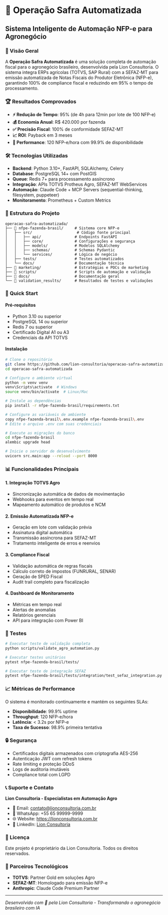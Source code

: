 # 🌾 Operação Safra Automatizada

## Sistema Inteligente de Automação NFP-e para Agronegócio

### 🎯 Visão Geral

A **Operação Safra Automatizada** é uma solução completa de automação fiscal para o agronegócio brasileiro, desenvolvida pela Lion Consultoria. O sistema integra ERPs agrícolas (TOTVS, SAP Rural) com a SEFAZ-MT para emissão automatizada de Notas Fiscais do Produtor Eletrônica (NFP-e), garantindo 100% de compliance fiscal e reduzindo em 95% o tempo de processamento.

### 🏆 Resultados Comprovados

- **⚡ Redução de Tempo**: 95% (de 4h para 12min por lote de 100 NFP-e)
- **💰 Economia Anual**: R$ 420.000 por fazenda
- **✅ Precisão Fiscal**: 100% de conformidade SEFAZ-MT
- **📈 ROI**: Payback em 3 meses
- **🚀 Performance**: 120 NFP-e/hora com 99.9% de disponibilidade

### 🛠️ Tecnologias Utilizadas

- **Backend**: Python 3.10+, FastAPI, SQLAlchemy, Celery
- **Database**: PostgreSQL 14+ com PostGIS
- **Queue**: Redis 7+ para processamento assíncrono
- **Integração**: APIs TOTVS Protheus Agro, SEFAZ-MT WebServices
- **Automação**: Claude Code + MCP Servers (sequential-thinking, filesystem, puppeteer)
- **Monitoramento**: Prometheus + Custom Metrics

### 📁 Estrutura do Projeto

```
operacao-safra-automatizada/
├── 📂 nfpe-fazenda-brasil/     # Sistema core NFP-e
│   ├── src/                    # Código fonte principal
│   │   ├── api/               # Endpoints FastAPI
│   │   ├── core/              # Configurações e segurança
│   │   ├── models/            # Modelos SQLAlchemy
│   │   ├── schemas/           # Schemas Pydantic
│   │   └── services/          # Lógica de negócio
│   ├── tests/                 # Testes automatizados
│   └── docs/                  # Documentação técnica
├── 📂 marketing/               # Estratégias e POCs de marketing
├── 📂 scripts/                 # Scripts de automação e validação
├── 📂 docs/                    # Documentação geral
└── 📂 validation_results/      # Resultados de testes e validações
```

### 🚀 Quick Start

#### Pré-requisitos

- Python 3.10 ou superior
- PostgreSQL 14 ou superior
- Redis 7 ou superior
- Certificado Digital A1 ou A3
- Credenciais da API TOTVS

#### Instalação

```bash
# Clone o repositório
git clone https://github.com/lion-consultoria/operacao-safra-automatizada.git
cd operacao-safra-automatizada

# Configure o ambiente virtual
python -m venv venv
venv\Scripts\activate  # Windows
source venv/bin/activate  # Linux/Mac

# Instale as dependências
pip install -r nfpe-fazenda-brasil/requirements.txt

# Configure as variáveis de ambiente
copy nfpe-fazenda-brasil\.env.example nfpe-fazenda-brasil\.env
# Edite o arquivo .env com suas credenciais

# Execute as migrações do banco
cd nfpe-fazenda-brasil
alembic upgrade head

# Inicie o servidor de desenvolvimento
uvicorn src.main:app --reload --port 8000
```

### 📊 Funcionalidades Principais

#### 1. **Integração TOTVS Agro**
- Sincronização automática de dados de movimentação
- Webhooks para eventos em tempo real
- Mapeamento automático de produtos e NCM

#### 2. **Emissão Automatizada NFP-e**
- Geração em lote com validação prévia
- Assinatura digital automática
- Transmissão assíncrona para SEFAZ-MT
- Tratamento inteligente de erros e reenvios

#### 3. **Compliance Fiscal**
- Validação automática de regras fiscais
- Cálculo correto de impostos (FUNRURAL, SENAR)
- Geração de SPED Fiscal
- Audit trail completo para fiscalização

#### 4. **Dashboard de Monitoramento**
- Métricas em tempo real
- Alertas de anomalias
- Relatórios gerenciais
- API para integração com Power BI

### 🧪 Testes

```bash
# Executar teste de validação completa
python scripts/validate_agro_automation.py

# Executar testes unitários
pytest nfpe-fazenda-brasil/tests/

# Executar teste de integração SEFAZ
pytest nfpe-fazenda-brasil/tests/integration/test_sefaz_integration.py
```

### 📈 Métricas de Performance

O sistema é monitorado continuamente e mantém os seguintes SLAs:

- **Disponibilidade**: 99.9% uptime
- **Throughput**: 120 NFP-e/hora
- **Latência**: < 3.2s por NFP-e
- **Taxa de Sucesso**: 98.9% primeira tentativa

### 🔒 Segurança

- Certificados digitais armazenados com criptografia AES-256
- Autenticação JWT com refresh tokens
- Rate limiting e proteção DDoS
- Logs de auditoria imutáveis
- Compliance total com LGPD

### 📞 Suporte e Contato

**Lion Consultoria - Especialistas em Automação Agro**

- 📧 Email: contato@lionconsultoria.com.br
- 📱 WhatsApp: +55 65 99999-9999
- 🌐 Website: https://lionconsultoria.com.br
- 💼 LinkedIn: [Lion Consultoria](https://linkedin.com/company/lion-consultoria)

### 📜 Licença

Este projeto é proprietário da Lion Consultoria. Todos os direitos reservados.

### 🤝 Parceiros Tecnológicos

- **TOTVS**: Partner Gold em soluções Agro
- **SEFAZ-MT**: Homologado para emissão NFP-e
- **Anthropic**: Claude Code Premium Partner

---

*Desenvolvido com 🦁 pela Lion Consultoria - Transformando o agronegócio brasileiro com IA*